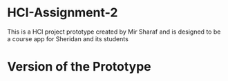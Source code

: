 # HCI-Assignment-2
This is a HCI project prototype created by Mir Sharaf and is designed to be a course app for Sheridan and its students
# Version of the Prototype

